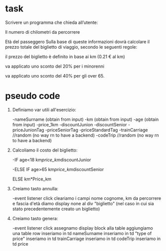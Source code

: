 # task

Scrivere un programma che chieda all’utente:

Il numero di chilometri da percorrere

Età del passeggero Sulla base di queste informazioni dovrà calcolare il prezzo totale del biglietto di viaggio, secondo le seguenti regole:

il prezzo del biglietto è definito in base ai km (0.21 € al km)

va applicato uno sconto del 20% per i minorenni

va applicato uno sconto del 40% per gli over 65.
 
# pseudo code

1. Definiamo var utili all'esercizio:

    -nameSurname (obtain from input)
    -km (obtain from input)
    -age (obtain from input)
    -price_1km
    -discountJunion
    -discountSenior 
    -priceJunionTag 
    -priceSeniorTag
    -priceStandardTag
    -trainCarriage //random (no way rn to have a backend)
    -codeTrip  //random (no way rn to have a backend)

2. Calcoliamo il costo del biglietto:

    -IF age<18
        km*price_km*discountJunior

    -ELSE IF age>65
        km*price_km*discountSenior

    ELSE
        km*Price_km

3. Creiamo tasto annulla:

    -event listener click
        cleariamo i campi nome cognome, km da percorrere e fascia d'età
        diamo display none al div "biglietto" (nel caso in cui sia stato precedentemente creato un biglietto)

4. Creiamo tasto genera:

    -event listener click
        assegnamo display block alla table
        aggiungiamo una table row
        inseriamo in td nameSurname
        inseriamo in td "type of price"
        inseriamo in td trainCarriage 
        inseriamo in td codeTrip
        inseriamo in td price

    